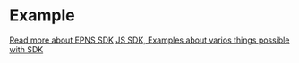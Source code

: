 # Example

[Read more about EPNS SDK](https://docs.epns.io/developers/developer-tooling/epns-sdk/sdk-packages-details/epnsproject-sdk-restapi/send-notifications)
[JS SDK, Examples about varios things possible with SDK](https://socket.dev/npm/package/@epnsproject/sdk-restapi)